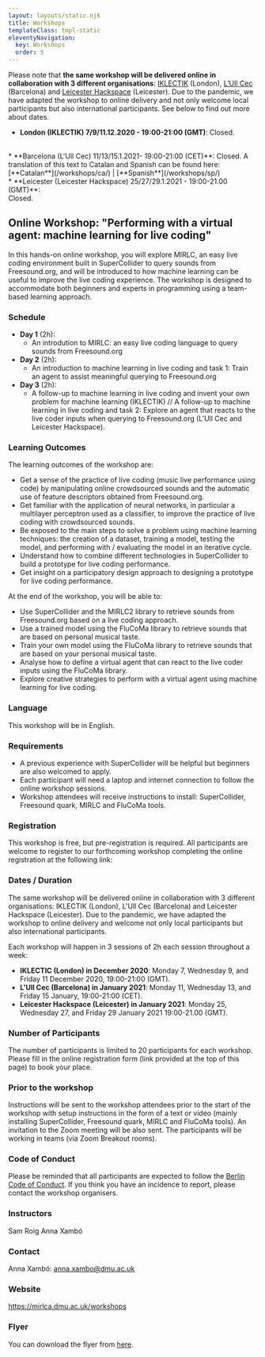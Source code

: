 ```yaml
---
layout: layouts/static.njk
title: Workshops
templateClass: tmpl-static
eleventyNavigation:
  key: Workshops
  order: 5
---
```



Please note that **the same workshop will be delivered online in collaboration with 3 different organisations**: [IKLECTIK](http://iklectikoffsite.org/) (London), [L'Ull Cec](https://lullcec.org/) (Barcelona) and [Leicester Hackspace](https://leicesterhackspace.org.uk/) (Leicester). Due to the pandemic, we have adapted the workshop to online delivery and not only welcome local participants but also international participants. See below to find out more about dates.


<!-- **<span style="background-color: #FFFF00">Registration to the Online Workshop is Open!!**</span> All participants are welcome to register to our forthcoming workshop completing the online registration at the following link: -->

* **London (IKLECTIK) 7/9/11.12.2020 - 19:00-21:00 (GMT)**: <span class="lighthighlight">Closed</span>.
<br />
* **Barcelona (L'Ull Cec) 11/13/15.1.2021- 19:00-21:00 (CET)**: <span class="lighthighlight">Closed</span>.
A translation of this text to Catalan and Spanish can be found here: [**Catalan**](/workshops/ca/) | [**Spanish**](/workshops/sp/)
<br />
* **Leicester (Leicester Hackspace) 25/27/29.1.2021 - 19:00-21.00 (GMT)**: <br /> <span class="lighthighlight">Closed</span>.


<!-- * **London (IKLECTIK) 7/9/11.12.2020 - 19:00-21:00 (GMT)**:<br /> [https://de-montfort.onlinesurveys.ac.uk/online-workshop-registration-mirlca-london-iklectik](https://de-montfort.onlinesurveys.ac.uk/online-workshop-registration-mirlca-london-iklectik) (Closed) -->
<!-- <br /> -->
<!-- * **Barcelona (L'Ull Cec) 11/13/15.1.2021- 19:00-21:00 (CET)**:<br />  <span style="background-color: #FFFF00">[https://de-montfort.onlinesurveys.ac.uk/online-workshop-registration-mirlca-barcelona-lullcec](https://de-montfort.onlinesurveys.ac.uk/online-workshop-registration-mirlca-barcelona-lullcec)</span> -->
<!-- <br /> -->
<!-- * **Leicester (Leicester Hackspace) 25/27/29.1.2021 - 19:00-21.00 (GMT)**:<br />  <span style="background-color: #FFFF00">[https://de-montfort.onlinesurveys.ac.uk/online-workshop-registration-mirlca-leicester-hackspace](https://de-montfort.onlinesurveys.ac.uk/online-workshop-registration-mirlca-leicester-hackspace)</span> -->

<!-- <iframe name="embed_readonly" src="https://pad.riseup.net/p/r.e47580bd23482fe9d3fc869b18d93354?showControls=true&showChat=true&showLineNumbers=true&useMonospaceFont=false&authorship=false" width="100%" height="600" frameborder="0"></iframe> -->





## Online Workshop: "Performing with a virtual agent: machine learning for live coding"

In this hands-on online workshop, you will explore MIRLC, an easy live coding environment built in SuperCollider to query sounds from Freesound.org, and will be introduced to how machine learning can be useful to improve the live coding experience. The workshop is designed to accommodate both beginners and experts in programming using a team-based learning approach. 

### Schedule

* **Day 1** (2h): 
  * An introdution to MIRLC: an easy live coding language to query sounds from Freesound.org
* **Day 2** (2h): 
  * An introduction to machine learning in live coding and task 1: Train an agent to assist meaningful querying to Freesound.org 
* **Day 3** (2h): 
  * A follow-up to machine learning in live coding and invent your own problem for machine learning (IKLECTIK) // A follow-up to machine learning in live coding and task 2: Explore an agent that reacts to the live coder inputs when querying to Freesound.org (L'Ull Cec and Leicester Hackspace).

### Learning Outcomes

The learning outcomes of the workshop are:

- Get a sense of the practice of live coding (music live performance using code) by manipulating online crowdsourced sounds and the automatic use of feature descriptors obtained from Freesound.org.
- Get familiar with the application of neural networks, in particular a multilayer perceptron used as a classifier, to improve the practice of live coding with crowdsourced sounds.
- Be exposed to the main steps to solve a problem using machine learning techniques: the creation of a dataset, training a model, testing the model, and performing with / evaluating the model in an iterative cycle.
- Understand how to combine different technologies in SuperCollider to build a prototype for live coding performance.
- Get insight on a participatory design approach to designing a prototype for live coding performance.

At the end of the workshop, you will be able to:

- Use SuperCollider and the MIRLC2 library to retrieve sounds from Freesound.org based on a live coding approach.
- Use a trained model using the FluCoMa library to retrieve sounds that are based on personal musical taste.
- Train your own model using the FluCoMa library to retrieve sounds that are based on your personal musical taste.
- Analyse how to define a virtual agent that can react to the live coder inputs using the FluCoMa library.
- Explore creative strategies to perform with a virtual agent using machine learning for live coding.

### Language

This workshop will be in English.

### Requirements

* A previous experience with SuperCollider will be helpful but beginners are also welcomed to apply.
* Each participant will need a laptop and internet connection to follow the online workshop sessions. 
* Workshop attendees will receive instructions to install: SuperCollider, Freesound quark, MIRLC and FluCoMa tools.

### Registration

This workshop is free, but pre-registration is required. All participants are welcome to register to our forthcoming workshop completing the online registration at the following link:

<!-- * **Barcelona (L'Ull Cec) 11/13/15.1.2021- 19:00-21:00 (CET)**: <br /> <span style="background-color: #FFFF00">[https://de-montfort.onlinesurveys.ac.uk/online-workshop-registration-mirlca-barcelona-lullcec](https://de-montfort.onlinesurveys.ac.uk/online-workshop-registration-mirlca-barcelona-lullcec)</span> -->
<!-- A translation of this text to Catalan and Spanish can be found here: [**Catalan**](/workshops/ca/) | [**Spanish**](/workshops/sp/) -->
<!-- <br /> -->
<!-- * **Leicester (Leicester Hackspace) 25/27/29.1.2021 - 19:00-21.00 (GMT)**: <br />  <span style="background-color: #FFFF00">[https://de-montfort.onlinesurveys.ac.uk/online-workshop-registration-mirlca-leicester-hackspace](https://de-montfort.onlinesurveys.ac.uk/online-workshop-registration-mirlca-leicester-hackspace)</span> -->


### Dates / Duration

The same workshop will be delivered online in collaboration with 3 different organisations: IKLECTIK (London), L'Ull Cec (Barcelona) and Leicester Hackspace (Leicester). Due to the pandemic, we have adapted the workshop to online delivery and welcome not only local participants but also international participants.

Each workshop will happen in 3 sessions of 2h each session throughout a week:
    
* **IKLECTIC (London) in December 2020**: Monday 7, Wednesday 9, and Friday 11 December 2020, 19:00-21:00 (GMT).
* **L'Ull Cec (Barcelona) in January 2021**: Monday 11, Wednesday 13, and Friday 15 January, 19:00-21:00 (CET). 
* **Leicester Hackspace (Leicester) in January 2021**: Monday 25, Wednesday 27, and Friday 29 January 2021 19:00-21.00 (GMT).

### Number of Participants

The number of participants is limited to 20 participants for each workshop. Please fill in the online registration form (link provided at the top of this page) to book your place.


### Prior to the workshop

Instructions will be sent to the workshop attendees prior to the start of the workshop with setup instructions in the form of a text or video (mainly installing SuperCollider, Freesound quark, MIRLC and FluCoMa tools). An invitation to the Zoom meeting will be also sent. The participants will be working in teams (via Zoom Breakout rooms).


### Code of Conduct

Please be reminded that all participants are expected to follow the [Berlin Code of Conduct](https://berlincodeofconduct.org/). If you think you have an incidence to report, please contact the workshop organisers.

### Instructors

Sam Roig
Anna Xambó

### Contact

Anna Xambó: anna.xambo@dmu.ac.uk 

### Website

https://mirlca.dmu.ac.uk/workshops

### Flyer

You can download the flyer from [here](https://mirlca.dmu.ac.uk/promo/workshop-flyer/).
